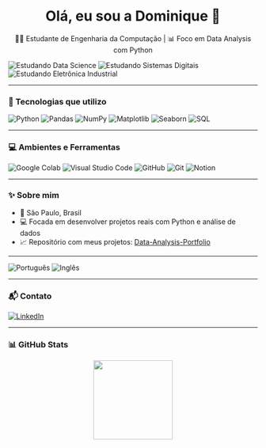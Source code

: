 <h1 align="center">Olá, eu sou a Dominique 👋</h1>

<p align="center">
  👩‍💻 Estudante de Engenharia da Computação | 📊 Foco em Data Analysis com Python
  
  ![Estudando Data Science](https://img.shields.io/badge/📚_Estudando-Data_Science-blueviolet?style=for-the-badge)
  ![Estudando Sistemas Digitais](https://img.shields.io/badge/📚_Estudando-Sistemas_Digitais-blueviolet?style=for-the-badge)
  ![Estudando Eletrônica Industrial](https://img.shields.io/badge/📚_Estudando-Eletrônica_Industrial-ff69b4?style=for-the-badge)

</p>

---

### 🚀 Tecnologias que utilizo

![Python](https://img.shields.io/badge/Python-3776AB?style=for-the-badge&logo=python&logoColor=green)
![Pandas](https://img.shields.io/badge/Pandas-150458?style=for-the-badge&logo=pandas&logoColor=white)
![NumPy](https://img.shields.io/badge/Numpy-013243?style=for-the-badge&logo=numpy&logoColor=white)
![Matplotlib](https://img.shields.io/badge/Matplotlib-11557C?style=for-the-badge&logo=matplotlib&logoColor=white)
![Seaborn](https://img.shields.io/badge/Seaborn-0F1117?style=for-the-badge&logo=python&logoColor=blue)
![SQL](https://img.shields.io/badge/SQL-336791?style=for-the-badge&logo=postgresql&logoColor=black)

---

### 💻 Ambientes e Ferramentas
![Google Colab](https://img.shields.io/badge/Google_Colab-F9AB00?style=for-the-badge&logo=googlecolab&logoColor=black)
![Visual Studio Code](https://img.shields.io/badge/VSCode-007ACC?style=for-the-badge&logo=visual-studio-code&logoColor=white)
![GitHub](https://img.shields.io/badge/GitHub-181717?style=for-the-badge&logo=github)
![Git](https://img.shields.io/badge/Git-F05032?style=for-the-badge&logo=git&logoColor=white)
![Notion](https://img.shields.io/badge/Notion-000000?style=for-the-badge&logo=notion&logoColor=white)

---

### ✨ Sobre mim

- 📍 São Paulo, Brasil  
- 💻 Focada em desenvolver projetos reais com Python e análise de dados  
- 📈 Repositório com meus projetos: [Data-Analysis-Portfolio](https://github.com/DominiqueElizabeth/Data-Analysis-Portfolio)

---
![Português](https://img.shields.io/badge/Português-Nativo-green?style=for-the-badge)
![Inglês](https://img.shields.io/badge/Inglês-Intermediário-blue?style=for-the-badge)

---

### 📬 Contato

[![LinkedIn](https://img.shields.io/badge/-LinkedIn-0A66C2?style=for-the-badge&logo=linkedin&logoColor=white)](https://www.linkedin.com/in/dominiqueelizabethlimagil)

---

### 📊 GitHub Stats

<p align="center">
  <img height="160em" src="https://github-readme-stats.vercel.app/api?username=DominiqueElizabeth&show_icons=true&theme=dark&hide_border=true" />
</p>
